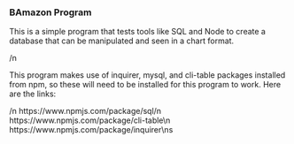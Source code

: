 <h3>BAmazon Program</h3>

<p>This is a simple program that tests tools like SQL and Node to create a database that can be manipulated and seen in a chart format. <p>
/n

<p>This program makes use of inquirer, mysql, and cli-table packages installed from npm, so these will need to be installed for this program to work. Here are the links: </p>/n
<a>https://www.npmjs.com/package/sql<a>/n
<a>https://www.npmjs.com/package/cli-table</a>\n
<a>https://www.npmjs.com/package/inquirer</a>\ns
